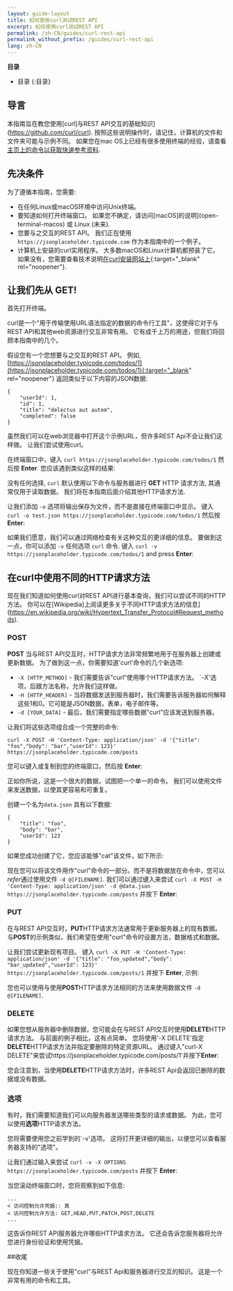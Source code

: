 ```yaml
---
layout: guide-layout
title: 如何使用curl测试REST API
excerpt: 如何使用curl测试REST API
permalink: /zh-CN/guides/curl-rest-api
permalink_without_prefix: /guides/curl-rest-api
lang: zh-CN
---
```


**目录**

* 目录
{:目录}

## 导言

本指南旨在教您使用[curl]与REST API交互的基础知识] (https://github.com/curl/curl). 按照这些说明操作时，请记住，计算机的文件和文件夹可能与示例不同。 如果您在mac OS上已经有很多使用终端的经验，请查看[主页上的命令以获取快速参考资料](/).

## 先决条件

为了遵循本指南，您需要:

* 在任何Linux或macOS环境中访问Unix终端。
* 要知道如何打开终端窗口。 如果您不确定，请访问[macOS]的说明](open-terminal-macos) 或 Linux (未来).
* 您要与之交互的REST API。 我们正在使用 `https://jsonplaceholder.typicode.com` 作为本指南中的一个例子。
* 计算机上安装的curl实用程序。 大多数macOS和Linux计算机都预装了它。 如果没有，您需要查看技术说明[在curl安装网站上](https://curl.haxx.se/docs/install.html){:target="_blank" rel="noopener"}.

## 让我们先从 GET!

首先打开终端。

curl是一个"用于传输使用URL语法指定的数据的命令行工具"，这使得它对于与REST API和其他web资源进行交互非常有用。 它有成千上万的用途，但我们将回顾本指南中的几个。

假设您有一个您想要与之交互的REST API。 例如, [https://jsonplaceholder.typicode.com/todos/1](https://jsonplaceholder.typicode.com/todos/1){:target="_blank" rel="noopener"} 返回类似于以下内容的JSON数据:

```
{
	"userId": 1,
	"id": 1,
	"title": "delectus aut autem",
	"completed": false
}
```

虽然我们可以在web浏览器中打开这个示例URL，但许多REST Api不会让我们这样做。 让我们尝试使用curl。

在终端窗口中，键入 `curl https://jsonplaceholder.typicode.com/todos/1` 然后按 **Enter**. 您应该遇到类似这样的结果:

<div class="center guideimages">
  <amp-anim src="/assets/guides/curl-rest-api/curl-get-basic-en.gif" width="665" height="387" alt="Demo of basic curl command" layout="responsive"></amp-anim>
</div>

没有任何选择, `curl` 默认使用以下命令与服务器进行 **GET** HTTP 请求方法, 其通常仅用于读取数据。 我们将在本指南后面介绍其他HTTP请求方法.

让我们添加 `-o` 选项将输出保存为文件，而不是直接在终端窗口中显示。 键入 `curl -o test.json https://jsonplaceholder.typicode.com/todos/1` 然后按 **Enter**:

<div class="center guideimages">
  <amp-anim src="/assets/guides/curl-rest-api/curl-get-output-en.gif" width="665" height="387" alt="Demo of basic curl command with file output" layout="responsive"></amp-anim>
</div>

如果我们愿意，我们可以通过网络检查有关这种交互的更详细的信息。 要做到这一点，你可以添加 `-v` 任何选项 `curl` 命令. 键入 `curl -v https://jsonplaceholder.typicode.com/todos/1` and press **Enter**:

<div class="center guideimages">
  <amp-anim src="/assets/guides/curl-rest-api/curl-get-verbose-en.gif" width="665" height="387" alt="Demo of basic curl command with verbose output" layout="responsive"></amp-anim>
</div>

## 在curl中使用不同的HTTP请求方法

现在我们知道如何使用curl对REST API进行基本查询，我们可以尝试不同的HTTP方法。 你可以在[Wikipedia]上阅读更多关于不同HTTP请求方法的信息](https://en.wikipedia.org/wiki/Hypertext_Transfer_Protocol#Request_methods).

### POST

**POST** 当与REST API交互时，HTTP请求方法非常频繁地用于在服务器上创建或更新数据。 为了做到这一点，你需要知道'curl'命令的几个新选项:

* `-X [HTTP_METHOD]` - 我们需要告诉"curl"使用哪个HTTP请求方法。 `-X'选项，后跟方法名称，允许我们这样做。
* `-H [HTTP_HEADER]` - 当将数据发送到服务器时，我们需要告诉服务器如何解释这些1和0。它可能是JSON数据，表单，电子邮件等。
* `-d [YOUR_DATA]` - 最后，我们需要指定哪些数据"curl"应该发送到服务器。

让我们将这些选项组合成一个完整的命令:

`curl -X POST -H 'Content-Type: application/json' -d '{"title": "foo","body": "bar","userId": 123}' https://jsonplaceholder.typicode.com/posts`

您可以键入或复制到您的终端窗口，然后按 **Enter**:

<div class="center guideimages">
  <amp-anim src="/assets/guides/curl-rest-api/curl-post-basic-en.gif" width="665" height="387" alt="Demo of POST curl command" layout="responsive"></amp-anim>
</div>

正如你所说，这是一个很大的数据，试图把一个单一的命令。 我们可以使用文件来发送数据，以使其更容易和可重复。

创建一个名为`data.json` 具有以下数据:

```
{
	"title": "foo",
	"body": "bar",
	"userId": 123
}
```

如果您成功创建了它，您应该能够"cat"该文件，如下所示:

<div class="center guideimages">
  <amp-anim src="/assets/guides/curl-rest-api/nano-datajson-en.gif" width="665" height="387" alt="Demo of data file" layout="responsive"></amp-anim>
</div>

现在您可以将该文件用作"curl"命令的一部分。而不是将数据放在命令中，您可以*refer*通过使用文件 `-d @[FILENAME]`. 我们可以通过键入来尝试 `curl -X POST -H 'Content-Type: application/json' -d @data.json https://jsonplaceholder.typicode.com/posts` 并按下 **Enter**:

<div class="center guideimages">
  <amp-anim src="/assets/guides/curl-rest-api/curl-post-file-en.gif" width="665" height="387" alt="Demo of POST curl command with a file" layout="responsive"></amp-anim>
</div>

### PUT

在与REST API交互时，**PUT**HTTP请求方法通常用于更新服务器上的现有数据。 与**POST**的示例类似，我们希望在使用"curl"命令时设置方法，数据格式和数据。

让我们尝试更新现有项目。 键入 `curl -X PUT -H 'Content-Type: application/json' -d '{"title": "foo_updated","body": "bar_updated","userId": 123}' https://jsonplaceholder.typicode.com/posts/1` 并按下 **Enter**, 示例:

<div class="center guideimages">
  <amp-anim src="/assets/guides/curl-rest-api/curl-put-basic-en.gif" width="665" height="387" alt="Demo of PUT curl command" layout="responsive"></amp-anim>
</div>

您也可以使用与使用**POST**HTTP请求方法相同的方法来使用数据文件 `-d @[FILENAME]`.

### DELETE

如果您想从服务器中删除数据，您可能会在与REST API交互时使用**DELETE**HTTP请求方法。 与前面的例子相比，这有点简单。 您将使用'-X DELETE'指定**DELETE**HTTP请求方法并指定要删除的特定资源URL。 通过键入"curl-X DELETE"来尝试https://jsonplaceholder.typicode.com/posts/1'并按下**Enter**:

<div class="center guideimages">
  <amp-anim src="/assets/guides/curl-rest-api/curl-delete-basic-en.gif" width="665" height="387" alt="Demo of DELETE curl command" layout="responsive"></amp-anim>
</div>

您会注意到，当使用**DELETE**HTTP请求方法时，许多REST Api会返回已删除的数据或没有数据。

### 选项

有时，我们需要知道我们可以向服务器发送哪些类型的请求或数据。 为此，您可以使用**选项**HTTP请求方法。

您将需要使用您之前学到的`-v'选项。 这将打开更详细的输出，以便您可以查看服务器支持的"选项"。

让我们通过输入来尝试 `curl -v -X OPTIONS https://jsonplaceholder.typicode.com/posts` 并按下 **Enter**:

<div class="center guideimages">
  <amp-anim src="/assets/guides/curl-rest-api/curl-options-verbose-en.gif" width="665" height="387" alt="Demo of OPTIONS curl command with verbose output" layout="responsive"></amp-anim>
</div>

当您滚动终端窗口时，您将观察到如下信息:

```
...
< 访问控制允许凭据:: 真
< 访问控制允许方法: GET,HEAD,PUT,PATCH,POST,DELETE
...
```

这告诉你REST API服务器允许哪些HTTP请求方法。 它还会告诉您服务器将允许您进行身份验证和使用凭据。

##收尾

现在你知道一些关于使用"curl"与REST Api和服务器进行交互的知识。 这是一个非常有用的命令和工具。